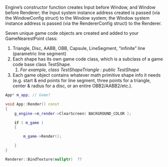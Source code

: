 Engine’s constructor function creates Input before Window, and Window before Renderer; the Input system instance address created is passed (via the WindowConfig struct) to the Window system; the Window system instance address is passed (via the RendererConfig struct) to the Renderer.


Seven unique game code objects are created and added to your GameNearestPoint class:

1. Triangle, Disc, AABB, OBB, Capsule, LineSegment, “infinite” line (parametric line segment)
2. Each shape has its own game code class, which is a subclass of a game code base class TestShape.
    1. _For example, class TestShapeTriangle : public TestShape_
3. Each game object contains whatever math primitive shape info it needs (e.g. start & end points for line segment, three points for a triangle, center & radius for a disc, or an entire OBB2/AABB2/etc.).

```cpp
App* m_app; // Game?
```

```cpp
void App::Render() const
{
	g_engine->m_render->ClearScreen( BACKGROUND_COLOR );

	if ( m_game )
	{

		m_game->Render();

	}
}

```

```cpp
Renderer::BindTexture(nullptr)  ??
```
